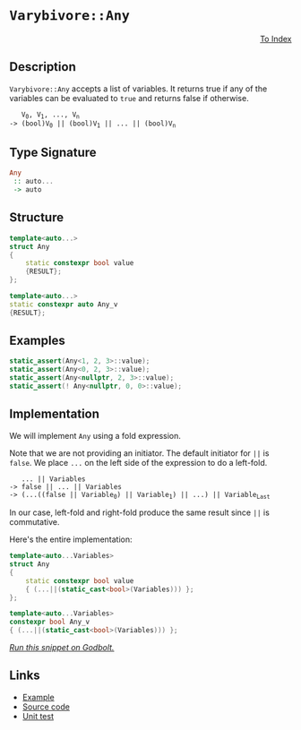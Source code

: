<!-- Copyright 2024 Feng Mofan
SPDX-License-Identifier: Apache-2.0 -->

# `Varybivore::Any`

<p style='text-align: right;'><a href="../../../facilities/metafunctions.md#varybivore-any">To Index</a></p>

## Description

`Varybivore::Any` accepts a list of variables.
It returns true if any of the variables can be evaluated to `true` and returns false if otherwise.

<pre><code>   V<sub>0</sub>, V<sub>1</sub>, ..., V<sub>n</sub>
-> (bool)V<sub>0</sub> || (bool)V<sub>1</sub> || ... || (bool)V<sub>n</sub></code></pre>

## Type Signature

```Haskell
Any
 :: auto...
 -> auto
```

## Structure

```C++
template<auto...>
struct Any
{
    static constexpr bool value
    {RESULT};
};

template<auto...>
static constexpr auto Any_v
{RESULT};
```

## Examples

```C++
static_assert(Any<1, 2, 3>::value);
static_assert(Any<0, 2, 3>::value);
static_assert(Any<nullptr, 2, 3>::value);
static_assert(! Any<nullptr, 0, 0>::value);
```

## Implementation

We will implement `Any` using a fold expression.

Note that we are not providing an initiator. The default initiator for `||` is `false`. We place `...` on the left side of the expression to do a left-fold.

<pre><code>   ... || Variables
-> false || ... || Variables
-> (...((false || Variable<sub>0</sub>) || Variable<sub>1</sub>) || ...) || Variable<sub>Last</sub>
</code></pre>

In our case, left-fold and right-fold produce the same result since `||` is commutative.

Here's the entire implementation:

```C++
template<auto...Variables>
struct Any
{
    static constexpr bool value
    { (...||(static_cast<bool>(Variables))) };
};

template<auto...Variables>
constexpr bool Any_v
{ (...||(static_cast<bool>(Variables))) };
```

[*Run this snippet on Godbolt.*](https://godbolt.org/#z:OYLghAFBqd5QCxAYwPYBMCmBRdBLAF1QCcAaPECAMzwBtMA7AQwFtMQByARg9KtQYEAysib0QXACx8BBAKoBnTAAUAHpwAMvAFYTStJg1DIApACYAQuYukl9ZATwDKjdAGFUtAK4sGe1wAyeAyYAHI%2BAEaYxCBm0gAOqAqETgwe3r56icmOAkEh4SxRMXG2mPa5DEIETMQE6T5%2BXGUVqdW1BPlhkdGx0go1dQ2ZzQMdXYXFfQCUtqhexMjsHAD0AFQbm1vbO5srJhoAguubANQAkizx9GyCTJWnW/tHJ7tvu8%2BHB4cEmFcGvxMAGY3EwvEQAHRQgBqtTwTAi9AUwOw3wGxC8DlOhwYAE9viYAOxWI6nMmnMaOZCnNAMAaYVTxYinCKoTynABuYi8mG%2B5NORIspwgUIhRLc4oglLwyAA%2BqIBsC3KzPCiILDiPDEZgFNM9QLCQARYEkr5Gk0Eo6/f73XkgsGQmFwhFIlHfWn0xnMlW0bF42UcgnE4Wi8WS6VyhUEJU%2BtUarVIvXTA3GoGm76vd7bT6Z07YVSsa6YR57DNZj6Ww4R2VMBRKOoQHH4kHNU5mUinIEokAgLneTDTC1Hau1%2BsERt4pUaDvtzvd3vcgdDqs1Kk1uvRcdNpUMLy0WjxAhkNsdrtA7A9vs8wdptGrmXrscQMBgP3Nty7/eH4/T04aedXkut5HBwsy0JwACsvB%2BBwWikKgnASpY1gUvMizFuYQI8KQBCaKBswANYgBBkgQhoAAcZhmAAnNRXAQRR5FcIShLSOBHCSLwLASBo04wXBCEcLwCggNOuGwaBpBwLAMCICA8wEPE4LkJQaBXHQ0ShKwyyqORABsAC0emSKcwDINSUgQmYvCYPgRCaugej8IIIhiOwUgyIIigqOoEmkLozQAO7EEw8ScDwYGQdBeHwZwADy4JKQQpyoFQpy6YZxmmeZpyWWYwoeOp9DMphXDTLw4laLMEBIGp8QaWQFAQHVDUgMAUjtjQtC/MQIkQBEMURMEtS4uFvBDcwxC4nFETaJgDhjaQam3AQcUMLQo1%2BVgEReMAoL7iJ3C8FgLCGMA4hbXgxDzY4HI6jFDLzeCyzYcEvzsXBtB4BEIVTR4WAxUeeDcUdpB3cQrJKIafxnV9Rh4bMVAGMACjQngmCBXF8SMItznCKI4geXj3lqDFAX6GdKDWNY%2BjfSJkCzKgh6pIdBkDOgwKGqYyGWGYAngw590My0N2pC4DDuJ4jT%2BBLEw9DEzTZCkAjDE0pBK5UctFL0ozlKLAjtEMUsjCLDhtIMnTBN02sK7YFuq3oYx1FrUxlXMCxLBIkUcFBpD8bwgnpfpRkmWZFmkflEC4IQJACmYWHlThCOzAgmBMFgMQQIRICSECELUUCrEaJIcR6bxEF6dR%2BicJxpDcVhEJ6VwenkdRTF6SR9EF3pfsxYJwmiUnEnVbJNXyYlylNS1xVaWwnC1CwHKEgZTA0gYRi5dREJcGRNl2SQeCOc0eOuYT0jE0opN%2Bbo7bBaFY3e77/uxRwCWKeCKVpRlIdr2dm/b2RAqqAirRDjkCMwidKqSTHtPaIKlmrAPqsVFA692p0WnF1HqfUBp%2BQmiNRaeCpozTmgtUGy1GCrXWptOC21dr7VoIdbCJ1YbLBoVdUWd1DpwUesgZ6i03rlBil9H6I1/qsIqpqEG2FwaQ0wNDU6Rg4agGHnwZGqN0aY2xjBbCJ8CbuXPrIEmvk4I3wpvDbmVhLC0wiPTLO8FmYCFZuzTmFjrB8wDgLQ%2BQs7F2H1n4CArgHbNECFbSYOt1ZJGVmkY2asNapBduE3xZsDb2xiY7PWySqgWwSbbJ29Q0mjGyaE%2BWXt3boVKexJ%2BfdOBB0yiZZAqD/47w0MKaO9kwFlQqsnUgqd069DsexWu9ct7F0JBBaiLEgQl0kMZZoz9%2B62EHlAke8Ax4KSSvA2BxBZ7LAXllFgCgOTUg5FwLeAIdQED3jHByTlZCn30Z5eQl9jE6BAECUgd8wpHUftFPygk35JU/ulfZhzjmnIhOcgYQCQElXjkCSBCMpK1UQQ1TZKLkFHPiPEAMpzZSQoILKVQxk%2BB0CwZQHBcFCGbWwlS4hN1FrkMEGtDaMVaF7TEAwxazDFHiNIPga6ZtOEPVUE9X4/DBCCL8sI36uIxGA0kYtGRSQ5Ew0UcEZRVVVFMBRmjDGWMcag10W5CQBivLPLJm8sxxhqZWOEbYxmDi6ScBWOzKmPMLDuPgp4rA9rTaVHFpLDIasQkFBKYrSJlQgkRJyPE4pNt0mtBSR0KNSTKiG0tqG%2BNhTk0FLtuMONrtZgKDQp7N2lTfkCRqUSkyByjmcnBfi1p%2B9YUJy6cPFOacM6UG9kM2IW8gRAgggxSQXBeIDsJC3XufzOADzEt0oikgIL52YoSXi5FJB0S4JRMwPd2JAgrQHGdQ8qre2slOytQlj34TBtEZIzhJBAA)

## Links

- [Example](../../../code/facilities/metafunctions/varybivore/any/implementation.hpp)
- [Source code](../../../../conceptrodon/varybivore/any.hpp)
- [Unit test](../../../../tests/unit/metafunctions/varybivore/any.test.hpp)
